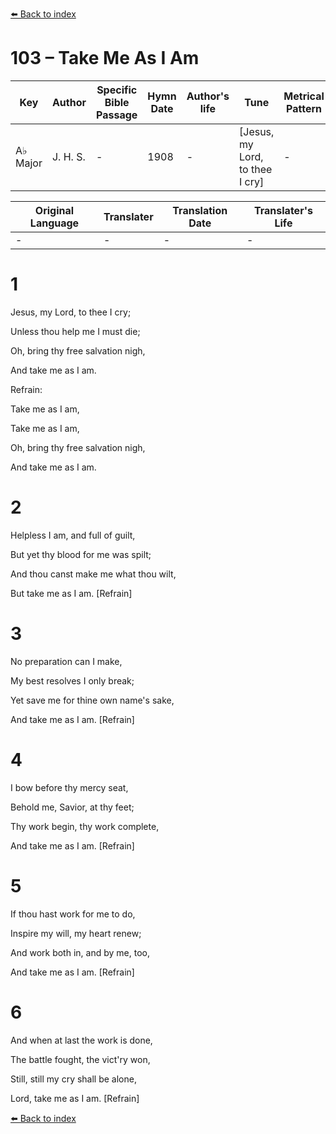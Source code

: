 [⬅️ Back to index](../README.md)

# 103 – Take Me As I Am

Key | Author   | Specific Bible Passage     |Hymn Date |Author's life |Tune |Metrical Pattern   |Composer/Source
-- | --------- | ---------------------------|----------|--------------|-----|-------------------|-------------  
A♭ Major |J. H. S. |- |1908 |- |[Jesus, my Lord, to thee I cry] |- |J. H. Stockton

Original Language | Translater | Translation Date   | Translater's Life  
----------------- | --------- | --------------------|-------------     
\- |- |- |-




# 1

Jesus, my Lord, to thee I cry;

Unless thou help me I must die;

Oh, bring thy free salvation nigh,

And take me as I am.



Refrain:

Take me as I am,

Take me as I am,

Oh, bring thy free salvation nigh,

And take me as I am.



# 2

Helpless I am, and full of guilt,

But yet thy blood for me was spilt;

And thou canst make me what thou wilt,

But take me as I am.  [Refrain]



# 3

No preparation can I make,

My best resolves I only break;

Yet save me for thine own name's sake,

And take me as I am.  [Refrain]



# 4

I bow before thy mercy seat,

Behold me, Savior, at thy feet;

Thy work begin, thy work complete, 

And take me as I am.  [Refrain]



# 5

If thou hast work for me to do,

Inspire my will, my heart renew;

And work both in, and by me, too,

And take me as I am.  [Refrain]



# 6

And when at last the work is done,

The battle fought, the vict'ry won,

Still, still my cry shall be alone,

Lord, take me as I am.  [Refrain]

[⬅️ Back to index](../README.md)
